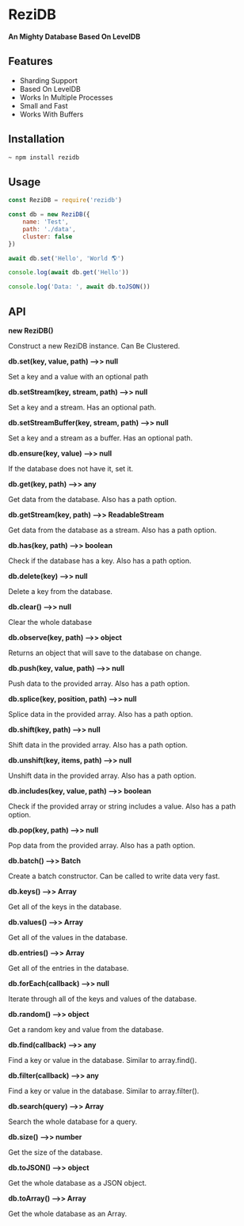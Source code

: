 # ReziDB
**An Mighty Database Based On LevelDB**

## Features
- Sharding Support
- Based On LevelDB
- Works In Multiple Processes
- Small and Fast
- Works With Buffers

## Installation

```bash
~ npm install rezidb
```

## Usage

```js
const ReziDB = require('rezidb')

const db = new ReziDB({
    name: 'Test',
    path: './data',
    cluster: false
})

await db.set('Hello', 'World 🌎')

console.log(await db.get('Hello'))

console.log('Data: ', await db.toJSON())
```

## API

**new ReziDB()**

Construct a new ReziDB instance. Can Be Clustered.

**db.set(key, value, path) -->> null**

Set a key and a value with an optional path

**db.setStream(key, stream, path) -->> null**

Set a key and a stream. Has an optional path.

**db.setStreamBuffer(key, stream, path) -->> null**

Set a key and a stream as a buffer. Has an optional path.

**db.ensure(key, value) -->> null**

If the database does not have it, set it.

**db.get(key, path) -->> any**

Get data from the database. Also has a path option.

**db.getStream(key, path) -->> ReadableStream**

Get data from the database as a stream. Also has a path option.

**db.has(key, path) -->> boolean**

Check if the database has a key. Also has a path option.

**db.delete(key) -->> null**

Delete a key from the database.

**db.clear() -->> null**

Clear the whole database

**db.observe(key, path) -->> object**

Returns an object that will save to the database on change.

**db.push(key, value, path) -->> null**

Push data to the provided array. Also has a path option.

**db.splice(key, position, path) -->> null**

Splice data in the provided array. Also has a path option.

**db.shift(key, path) -->> null**

Shift data in the provided array. Also has a path option.

**db.unshift(key, items, path) -->> null**

Unshift data in the provided array. Also has a path option.

**db.includes(key, value, path) -->> boolean**

Check if the provided array or string includes a value. Also has a path option.

**db.pop(key, path) -->> null**

Pop data from the provided array. Also has a path option.

**db.batch() -->> Batch**

Create a batch constructor. Can be called to write data very fast.

**db.keys() -->> Array**

Get all of the keys in the database.

**db.values() -->> Array**

Get all of the values in the database.

**db.entries() -->> Array**

Get all of the entries in the database.

**db.forEach(callback) -->> null**

Iterate through all of the keys and values of the database.

**db.random() -->> object**

Get a random key and value from the database.

**db.find(callback) -->> any**

Find a key or value in the database. Similar to array.find().

**db.filter(callback) -->> any**

Find a key or value in the database. Similar to array.filter().

**db.search(query) -->> Array**

Search the whole database for a query. 

**db.size() -->> number**

Get the size of the database.

**db.toJSON() -->> object**

Get the whole database as a JSON object.

**db.toArray() -->> Array**

Get the whole database as an Array.